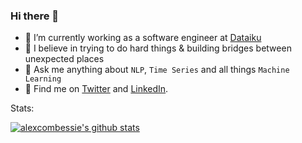### Hi there 👋

- 🐥 I’m currently working as a software engineer at [Dataiku](https://dataiku.com/)
- 🏃 I believe in trying to do hard things & building bridges between unexpected places
- 💬 Ask me anything about `NLP`, `Time Series` and all things `Machine Learning`
- 💌 Find me on [Twitter](https://twitter.com/alexcombessie) and [LinkedIn](https://www.linkedin.com/in/alexcbs/).

Stats:

[![alexcombessie's github stats](https://github-readme-stats.vercel.app/api?username=alexcombessie&show_icons=true&include_all_commits=true)](https://github.com/anuraghazra/github-readme-stats)

<!--
**alexcombessie/alexcombessie** is a ✨ _special_ ✨ repository because its `README.md` (this file) appears on your GitHub profile.

Here are some ideas to get you started:

- 🔭 I’m currently working on ...
- 🌱 I’m currently learning ...
- 👯 I’m looking to collaborate on ...
- 🤔 I’m looking for help with ...
- 💬 Ask me about ...
- 📫 How to reach me: ...
- 😄 Pronouns: ...
- ⚡ Fun fact: ...
-->

